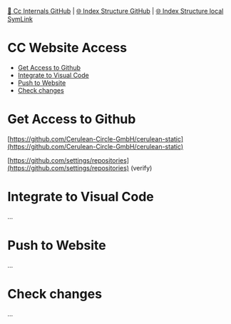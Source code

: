 [📁 Cc Internals GitHub](/cerulean-circle-unlimited-2cu/governance/cc-internals.md) | [🌐 Index Structure GitHub](/cerulean-circle-unlimited-2cu/governance/cc-internals/cc-website-access.md) | [🌐 Index Structure local SymLink](./cc-website-access.entry.md)

# CC Website Access

- [Get Access to Github](#get-access-to-github)
- [Integrate to Visual Code](#integrate-to-visual-code)
- [Push to Website](#push-to-website)
- [Check changes](#check-changes)

# Get Access to Github

[https://github.com/Cerulean-Circle-GmbH/cerulean-static](https://github.com/Cerulean-Circle-GmbH/cerulean-static)

[https://github.com/settings/repositories](https://github.com/settings/repositories) (verify)

# Integrate to Visual Code

…

# Push to Website

…

# Check changes

…
